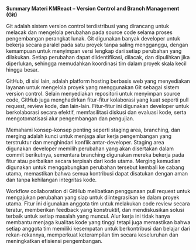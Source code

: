 **Summary Materi KMReact – Version Control and Branch Management (Git)**

Git adalah sistem version control terdistribusi yang dirancang untuk melacak dan mengelola perubahan pada source code selama proses pengembangan perangkat lunak. Git digunakan banyak developer untuk bekerja secara paralel pada satu proyek tanpa saling mengganggu, dengan kemampuan untuk menyimpan versi lengkap dari setiap perubahan yang dilakukan. Setiap perubahan dapat diidentifikasi, dilacak, dan dipulihkan jika diperlukan, sehingga memudahkan koordinasi tim dalam proyek skala kecil hingga besar.

GitHub, di sisi lain, adalah platform hosting berbasis web yang menyediakan layanan untuk mengelola proyek yang menggunakan Git sebagai sistem version control. Selain menyediakan repositori untuk menyimpan source code, GitHub juga menghadirkan fitur-fitur kolaborasi yang kuat seperti pull request, review kode, dan lain-lain. Fitur-fitur ini digunakan developer untuk berkolaborasi secara efektif, memfasilitasi diskusi dan evaluasi kode, serta mengotomatisasi alur pengembangan dan pengujian.

Memahami konsep-konsep penting seperti staging area, branching, dan merging adalah kunci untuk menjaga alur kerja pengembangan yang terstruktur dan menghindari konflik antar-developer. Staging area digunakan developer memilih perubahan yang akan disertakan dalam commit berikutnya, sementara branching digunakan mereka bekerja pada fitur atau perbaikan secara terpisah dari kode utama. Merging kemudian digunakan untuk menggabungkan perubahan tersebut kembali ke cabang utama, memastikan bahwa semua kontribusi dapat disatukan dengan aman dan tanpa kehilangan integritas kode.

Workflow collaboration di GitHub melibatkan penggunaan pull request untuk mengajukan perubahan yang siap untuk diintegrasikan ke dalam proyek utama. Fitur ini digunakan anggota tim untuk melakukan code review secara teratur, memberikan feedback yang konstruktif, dan mendiskusikan solusi terbaik untuk setiap masalah yang muncul. Alur kerja ini tidak hanya membantu menjaga kualitas kode yang tinggi tetapi juga memastikan bahwa setiap anggota tim memiliki kesempatan untuk berkontribusi dan belajar dari rekan-rekannya, memperkuat keterampilan tim secara keseluruhan dan meningkatkan efisiensi pengembangan.
